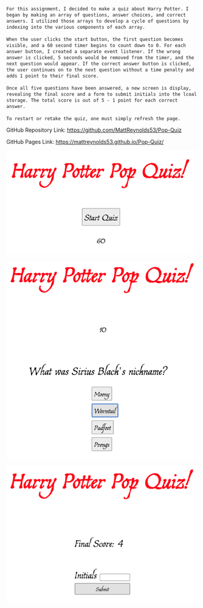 ```
For this assignment, I decided to make a quiz about Harry Potter. I began by making an array of questions, answer choices, and correct answers. I utilized those arrays to develop a cycle of questions by indexing into the various components of each array. 

When the user clicks the start button, the first question becomes visible, and a 60 second timer begins to count down to 0. For each answer button, I created a separate event listener. If the wrong answer is clicked, 5 seconds would be removed from the timer, and the next question would appear. If the correct answer button is clicked, the user continues on to the next question without a time penalty and adds 1 point to their final score.

Once all five questions have been answered, a new screen is display, revealing the final score and a form to submit initials into the lcoal storage. The total score is out of 5 - 1 point for each correct answer.

To restart or retake the quiz, one must simply refresh the page.
```

GitHub Repository Link: https://github.com/MattReynolds53/Pop-Quiz

GitHub Pages Link: https://mattreynolds53.github.io/Pop-Quiz/

![](./Assets/Screenshots/screenshotStartPage.png)

![](./Assets/Screenshots/screenshotQuizQuestions.png)

![](./Assets/Screenshots/screenshotFinalScore.png)